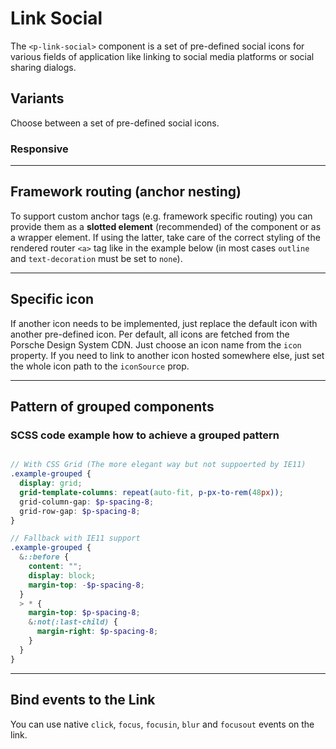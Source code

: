 # Link Social

The `<p-link-social>` component is a set of pre-defined social icons for various fields of application like linking to social media platforms or social sharing dialogs.

## Variants

Choose between a set of pre-defined social icons.

<Playground :themeable="true" :childElementLayout="{spacing: 'inline'}">
  <template #configurator>
    <select v-model="icon" @change="getLabel">
      <option disabled>Select a social platform</option>
      <option value="logo-facebook">Facebook</option>
      <option value="logo-google">Google</option>
      <option value="logo-instagram">Instagram</option>
      <option value="logo-linkedin">LinkedIn</option>
      <option value="logo-pinterest">Pinterest</option>
      <option value="logo-twitter">Twitter</option>
      <option value="logo-wechat">WeChat</option>
      <option value="logo-whatsapp">WhatsApp</option>
      <option value="logo-xing">XING</option>
      <option value="logo-youtube">YouTube</option>
    </select>
  </template>
  <template v-slot={theme}>
    <p-link-social href="#linkToSocialMedia" :icon="icon" :theme="theme" target="_blank" rel="nofollow noopener">{{ label }}</p-link-social>
    <p-link-social href="#linkToSocialMedia" hide-label="true" :icon="icon" :theme="theme" target="_blank" rel="nofollow noopener">{{ label }}</p-link-social>
  </template>
</Playground>

### Responsive

<Playground :themeable="true" :childElementLayout="{spacing: 'inline'}">
  <template v-slot={theme}>
    <p-link-social href="https://www.facebook.com/" icon="logo-facebook" hide-label="{ base: true, l: false }" :theme="theme" target="_blank" rel="nofollow noopener">Facebook</p-link-social>
  </template>
</Playground>

---

## Framework routing (anchor nesting)

To support custom anchor tags (e.g. framework specific routing) you can provide them as a **slotted element** (recommended) of the component or as a wrapper element. If using the latter, take care of the correct styling of the rendered router `<a>` tag like in the example below (in most cases `outline` and `text-decoration` must be set to `none`).

<Playground :themeable="true" :childElementLayout="{spacing: 'inline'}">
  <template v-slot={theme}>
    <p-link-social :theme="theme" icon="logo-facebook"><a href="https://www.facebook.com/" target="_blank" rel="nofollow noopener">Facebook</a></p-link-social>
    <a href="https://www.facebook.com/" class="example-link" target="_blank" rel="nofollow noopener"><p-link-social icon="logo-facebook" :theme="theme">Facebook</p-link-social></a>
  </template>
</Playground>

---

## Specific icon
If another icon needs to be implemented, just replace the default icon with another pre-defined icon. Per default, all icons are fetched from the Porsche Design System CDN. Just choose an icon name from the `icon` property. If you need to link to another icon hosted somewhere else, just set the whole icon path to the `iconSource` prop.

<Playground :themeable="true" :childElementLayout="{spacing: 'inline'}">
  <template v-slot={theme}>
    <p-link-social href="#tumblr" icon="logo-tumblr" :theme="theme" target="_blank" rel="nofollow noopener">Tumblr</p-link-social>
    <p-link-social href="#kaixin" :icon-source="require(`./assets/icon-custom-kaixin.svg`)" hide-label="true" :theme="theme" target="_blank" rel="nofollow noopener">Kaixin</p-link-social>
  </template>
</Playground>

--- 

## Pattern of grouped components 

<Playground :themeable="true">
  <template v-slot={theme}>
    <div class="example-grouped">
      <p-link-social href="https://www.facebook.com/" icon="logo-facebook" hide-label="true" :theme="theme" target="_blank" rel="nofollow noopener">Facebook</p-link-social>
      <p-link-social href="https://www.google.com/" icon="logo-google" hide-label="true" :theme="theme" target="_blank" rel="nofollow noopener">Google</p-link-social>
      <p-link-social href="https://www.instagram.com/" icon="logo-instagram" hide-label="true" :theme="theme" target="_blank" rel="nofollow noopener">Instagram</p-link-social>
      <p-link-social href="https://www.linkedin.com/" icon="logo-linkedin" hide-label="true" :theme="theme" target="_blank" rel="nofollow noopener">LinkedIn</p-link-social>
      <p-link-social href="https://www.pinterest.com/" icon="logo-pinterest" hide-label="true" :theme="theme" target="_blank" rel="nofollow noopener">Pinterest</p-link-social>
      <p-link-social href="https://www.twitter.com/" icon="logo-twitter" hide-label="true" :theme="theme" target="_blank" rel="nofollow noopener">Twitter</p-link-social>
      <p-link-social href="https://www.wechat.com/" icon="logo-wechat" hide-label="true" :theme="theme" target="_blank" rel="nofollow noopener">Wechat</p-link-social>
      <p-link-social href="https://wa.me/491525557912" icon="logo-whatsapp" hide-label="true" :theme="theme" target="_blank" rel="nofollow noopener">Whatsapp</p-link-social>
      <p-link-social href="https://www.xing.com" icon="logo-xing" hide-label="true" :theme="theme" target="_blank" rel="nofollow noopener">XING</p-link-social>
      <p-link-social href="https://www.youtube.com" icon="logo-youtube" hide-label="true" :theme="theme" target="_blank" rel="nofollow noopener">Youtube</p-link-social>
    </div>
  </template>
</Playground>

### SCSS code example how to achieve a grouped pattern

```scss  

// With CSS Grid (The more elegant way but not suppoerted by IE11)
.example-grouped {
  display: grid;
  grid-template-columns: repeat(auto-fit, p-px-to-rem(48px));
  grid-column-gap: $p-spacing-8;
  grid-row-gap: $p-spacing-8;
}

// Fallback with IE11 support
.example-grouped {
  &::before {
    content: "";
    display: block;
    margin-top: -$p-spacing-8;
  }
  > * {
    margin-top: $p-spacing-8;
    &:not(:last-child) {
      margin-right: $p-spacing-8;
    }
  }
}

``` 

---

## Bind events to the Link
You can use native `click`, `focus`, `focusin`, `blur` and `focusout` events on the link.

<Playground :themeable="true" :childElementLayout="{spacing: 'inline'}">
  <template v-slot={theme}>
    <p-link-social
        href="https://www.facebook.com/"
        icon="logo-facebook"
        onclick="alert('click'); return false;"
        onfocus="console.log('focus')"
        onfocusin="console.log('focusin')"
        onblur="console.log('blur')"
        onfocusout="console.log('focusout')"
        :theme="theme"
        target="_blank" 
        rel="nofollow noopener"
    >Facebook</p-link-social>
  </template>
</Playground>

<script lang="ts">
  import { Component, Vue } from 'vue-property-decorator';
  
  @Component
  export default class PlaygroundLinkSocial extends Vue {
    public icon: string = 'logo-facebook';
    public label: string = 'Facebook';
    
    public getLabel(event) {
      const options = event.target.options;
      const selectedOption = options[options.selectedIndex];
      this.label = selectedOption.textContent;
    };
  }
</script>

<style scoped lang="scss">
  @import "~@porsche-design-system/utilities/scss";
  
  .example-link {
    display: inline-block;
    outline: none;
    text-decoration: none;
  }
  
  .example-grouped {
    &::before {
      content: "";
      display: block;
      margin-top: -$p-spacing-8;
    }
    > * {
      margin-top: $p-spacing-8;
      &:not(:last-child) {
        margin-right: $p-spacing-8;
      }
    }
  }
</style>
